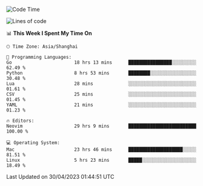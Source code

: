 <!--START_SECTION:waka-->
![Code Time](http://img.shields.io/badge/Code%20Time-1%2C334%20hrs%2019%20mins-blue)

![Lines of code](https://img.shields.io/badge/From%20Hello%20World%20I%27ve%20Written-269.5%20thousand%20lines%20of%20code-blue)

📊 **This Week I Spent My Time On** 

```text
🕑︎ Time Zone: Asia/Shanghai

💬 Programming Languages: 
Go                       18 hrs 13 mins      ████████████████░░░░░░░░░   62.49 % 
Python                   8 hrs 53 mins       ████████░░░░░░░░░░░░░░░░░   30.48 % 
Lua                      28 mins             ░░░░░░░░░░░░░░░░░░░░░░░░░   01.61 % 
CSV                      25 mins             ░░░░░░░░░░░░░░░░░░░░░░░░░   01.45 % 
YAML                     21 mins             ░░░░░░░░░░░░░░░░░░░░░░░░░   01.23 % 

🔥 Editors: 
Neovim                   29 hrs 9 mins       █████████████████████████   100.00 % 

💻 Operating System: 
Mac                      23 hrs 46 mins      ████████████████████░░░░░   81.51 % 
Linux                    5 hrs 23 mins       █████░░░░░░░░░░░░░░░░░░░░   18.49 % 
```


 Last Updated on 30/04/2023 01:44:51 UTC
<!--END_SECTION:waka-->
